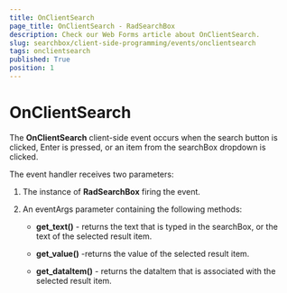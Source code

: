 ```yaml
---
title: OnClientSearch
page_title: OnClientSearch - RadSearchBox
description: Check our Web Forms article about OnClientSearch.
slug: searchbox/client-side-programming/events/onclientsearch
tags: onclientsearch
published: True
position: 1
---
```


# OnClientSearch




The **OnClientSearch** client-side event occurs when the search button is clicked, Enter is pressed, or an item from the searchBox dropdown is clicked.

The event handler receives two parameters:

1. The instance of **RadSearchBox** firing the event.

1. An eventArgs parameter containing the following methods:

	* **get_text()** - returns the text that is typed in the searchBox, or the text of the selected result item.

	* **get_value()** -returns the value of the selected result item.

	* **get_dataItem()** - returns the dataItem that is associated with the selected result item.
